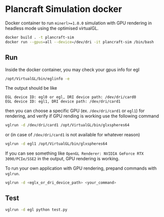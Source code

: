 # Plancraft Simulation docker

Docker container to run `minerl>=1.0.0` simulation with GPU rendering in headless mode using the optimised virtualGL.

```bash
docker build . -t plancraft-sim
docker run --gpus=all --device=/dev/dri -it plancraft-sim /bin/bash
```
## Run

Inside the docker container, you may check your gpus info for egl
```bash
/opt/VirtualGL/bin/eglinfo -e
```
The output should be like
```
EGL device ID: egl0 or egl, DRI device path: /dev/dri/card0
EGL device ID: egl1, DRI device path: /dev/dri/card1
```
then you can choose a specific GPU (ex. `/dev/dri/card1` or `egl1`) for rendering, and verify if GPU rending is working use the following command
```bash
vglrun -d /dev/dri/card1 /opt/VirtualGL/bin/glxspheres64
```
or (in case of `/dev/dri/card1` is not available for whatever reason)
```bash
vglrun -d egl1 /opt/VirtualGL/bin/glxspheres64
```
If you can see something like `OpenGL Renderer: NVIDIA GeForce RTX 3090/PCIe/SSE2` in the output, GPU rendering is working.

To run your own application with GPU rendering, prepand commands with `vglrun`.
```bash
vglrun -d <eglx_or_dri_device_path> <your_command>
```

## Test

```bash
vglrun -d egl python test.py
```
